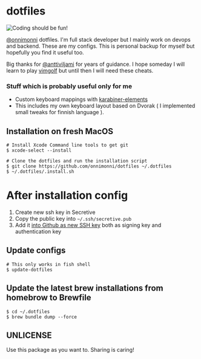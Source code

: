 # dotfiles
![Coding should be fun!](https://media.giphy.com/media/ytwDCq9aT3cgEyyYVO/giphy-tumblr.gif "Coding should be fun!")

[@onnimonni](https://github.com/onnimonni) dotfiles. I'm full stack developer but I mainly work on devops and backend. These are my configs. This is personal backup for myself but hopefully you find it useful too.

Big thanks for [@anttiviljami](https://github.com/anttiviljami) for years of guidance.
I hope someday I will learn to play [vimgolf](http://www.vimgolf.com/) but until then I will need these cheats.

### Stuff which is probably useful only for me
- Custom keyboard mappings with [karabiner-elements](https://karabiner-elements.pqrs.org)
- This includes my own keyboard layout based on Dvorak ( I implemented small tweaks for finnish language ).

## Installation on fresh MacOS
```
# Install Xcode Command line tools to get git
$ xcode-select --install

# Clone the dotfiles and run the installation script
$ git clone https://github.com/onnimonni/dotfiles ~/.dotfiles
$ ~/.dotfiles/.install.sh
```

# After installation config
1. Create new ssh key in Secretive
2. Copy the public key into `~/.ssh/secretive.pub`
3. Add it [into Github as new SSH key](https://github.com/settings/ssh/new) both as signing key and authentication key

## Update configs
```
# This only works in fish shell
$ update-dotfiles
```

## Update the latest brew installations from homebrow to Brewfile
```
$ cd ~/.dotfiles
$ brew bundle dump --force
```

## UNLICENSE
Use this package as you want to. Sharing is caring!
